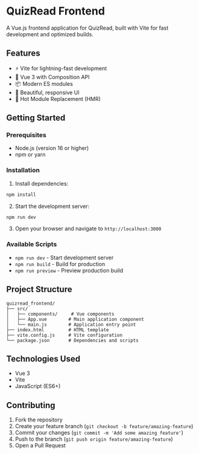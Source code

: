 # QuizRead Frontend

A Vue.js frontend application for QuizRead, built with Vite for fast development and optimized builds.

## Features

- ⚡️ Vite for lightning-fast development
- 🎯 Vue 3 with Composition API
- 📦 Modern ES modules
- 🎨 Beautiful, responsive UI
- 🔧 Hot Module Replacement (HMR)

## Getting Started

### Prerequisites

- Node.js (version 16 or higher)
- npm or yarn

### Installation

1. Install dependencies:

```bash
npm install
```

2. Start the development server:

```bash
npm run dev
```

3. Open your browser and navigate to `http://localhost:3000`

### Available Scripts

- `npm run dev` - Start development server
- `npm run build` - Build for production
- `npm run preview` - Preview production build

## Project Structure

```
quizread_frontend/
├── src/
│   ├── components/     # Vue components
│   ├── App.vue        # Main application component
│   └── main.js        # Application entry point
├── index.html         # HTML template
├── vite.config.js     # Vite configuration
└── package.json       # Dependencies and scripts
```

## Technologies Used

- Vue 3
- Vite
- JavaScript (ES6+)

## Contributing

1. Fork the repository
2. Create your feature branch (`git checkout -b feature/amazing-feature`)
3. Commit your changes (`git commit -m 'Add some amazing feature'`)
4. Push to the branch (`git push origin feature/amazing-feature`)
5. Open a Pull Request
